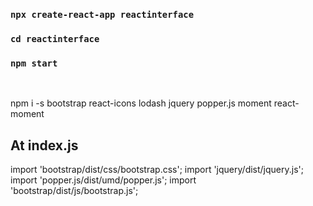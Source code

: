 ### `npx create-react-app reactinterface`
### `cd reactinterface`
### `npm start`

<br>

npm i -s bootstrap react-icons lodash jquery popper.js moment react-moment <br>

At index.js
--

import 'bootstrap/dist/css/bootstrap.css';
import 'jquery/dist/jquery.js';
import 'popper.js/dist/umd/popper.js';
import 'bootstrap/dist/js/bootstrap.js';

